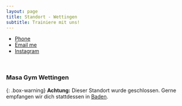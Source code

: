```yaml
---
layout: page
title: Standort - Wettingen
subtitle: Trainiere mit uns!
---
```


<ul class="list-inline text-center footer-links">
  <li class="list-inline-item">
    <a href="tel:+41763485653" title="Phone">
      <span class="fa-stack fa-lg" aria-hidden="true">
        <i class="fas fa-circle fa-stack-2x"></i>
        <i class="fas fa-phone fa-stack-1x fa-inverse"></i>
      </span>
      <span class="sr-only">Phone</span>
   </a>
  </li>
  <li class="list-inline-item">
    <a href="mailto:masagymwettingen@gmail.com" title="Email me">
      <span class="fa-stack fa-lg" aria-hidden="true">
        <i class="fas fa-circle fa-stack-2x"></i>
        <i class="fas fa-envelope fa-stack-1x fa-inverse"></i>
      </span>
      <span class="sr-only">Email me</span>
   </a>
  </li>
  <li class="list-inline-item">
    <a href="https://www.instagram.com/ma54gym" title="Instagram">
      <span class="fa-stack fa-lg" aria-hidden="true">
        <i class="fas fa-circle fa-stack-2x"></i>
        <i class="fab fa-instagram fa-stack-1x fa-inverse"></i>
      </span>
      <span class="sr-only">Instagram</span>
   </a>
  </li>
 </ul> 
 <br>

### Masa Gym Wettingen

{: .box-warning}
**Achtung:** Dieser Standort wurde geschlossen. Gerne empfangen wir dich stattdessen in [Baden](/pages/location/baden).
